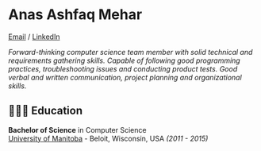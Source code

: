 # Anas Ashfaq Mehar

[Email](mailto:ashfaqa@myumanitoba.ca)  / [LinkedIn](https://www.linkedin.com/in/anas-ashfaq-mehar-b284131bb/)

_Forward-thinking computer science team member with solid technical and requirements gathering skills. Capable of
following good programming practices, troubleshooting issues and conducting product tests. Good verbal and written
communication, project planning and organizational skills._ <br>

## 👩🏼‍🎓 Education

**Bachelor of Science** in Computer Science<br>
[University of Manitoba](https://www.beloit.edu/) - Beloit, Wisconsin, USA _(2011 - 2015)_

